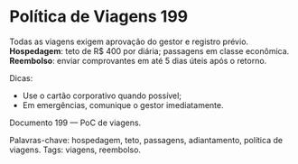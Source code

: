 # Política de Viagens 199

Todas as viagens exigem aprovação do gestor e registro prévio. 
**Hospedagem**: teto de R$ 400 por diária; passagens em classe econômica.
**Reembolso**: enviar comprovantes em até 5 dias úteis após o retorno.

Dicas:
- Use o cartão corporativo quando possível;
- Em emergências, comunique o gestor imediatamente.

Documento 199 — PoC de viagens.

Palavras-chave: hospedagem, teto, passagens, adiantamento, política de viagens.
Tags: viagens, reembolso.
